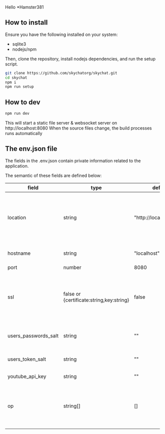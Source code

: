 Hello *Hamster381

## How to install

Ensure you have the following installed on your system:
- sqlite3
- nodejs/npm

Then, clone the repository, install nodejs dependencies, and run the setup script.

```bash
git clone https://github.com/skychatorg/skychat.git
cd skychat
npm i
npm run setup
```

## How to dev

```bash
npm run dev
```

This will start a static file server & websocket server on http://localhost:8080
When the source files change, the build processes runs automatically

## The env.json file

The fields in the .env.json contain private information related to the application.

The semantic of these fields are defined below:


| field                | type                                      | default                 | semantic                                                                              |
|----------------------|-------------------------------------------|-------------------------|---------------------------------------------------------------------------------------|
| location             | string                                    | "http://localhost:8080" | server location, i.e. what user need to put in their browser to access your app       |
| hostname             | string                                    | "localhost"             | Hostname the server will listen to                                                    |
| port                 | number                                    | 8080                    | Server port                                                                           |
| ssl                  | false or {certificate:string,key:string} | false                   | SSL configuration (paths to certificate and key files). Use false if SSL is disabled. |
| users_passwords_salt | string                                    | ""                      | Password salt. MUST be set manually.                                                  |
| users_token_salt     | string                                    | ""                      | Token salt. MUST be set manually.                                                     |
| youtube_api_key      | string                                    | ""                      | Youtube api key                                                                       |
| op                   | string[]                                  | []                      | OP usernames. OP usernames can use the /setright command.                             |


```
